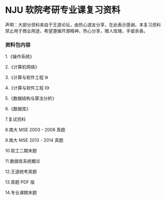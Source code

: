 # NJU 软院考研专业课复习资料

声明：大部分资料来自于王道论坛，由热心道友分享，在此表示感谢。本复习资料禁止用于商业用途，希望遵循开源精神，热心分享，赠人玫瑰，手留余香。

### 资料包内容

1.《操作系统》

2.《计算机网络》

3.《计算与软件工程 I》

4.《计算与软件工程 II》

5.《数据结构与算法分析》

6.《数据库》

7.复试资料

8.南大 MSE 2003 - 2008 真题

9.南大 MSE 2013 - 2014 真题

10.软工二期末题

11.数据库系统概论

12.王道统考真题

13.真题 PDF 版

14.专业课期末题

